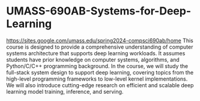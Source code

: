 # UMASS-690AB-Systems-for-Deep-Learning
https://sites.google.com/umass.edu/spring2024-compsci690ab/home
This course is designed to provide a comprehensive understanding of computer systems architecture that supports deep learning workloads. It assumes students have prior knowledge on computer systems, algorithms, and Python/C/C++ programming background. In the course, we will study the full-stack system design to support deep learning, covering topics from the high-level programming frameworks to low-level kernel implementations. We will also introduce cutting-edge research on efficient and scalable deep learning model training, inference, and serving.
